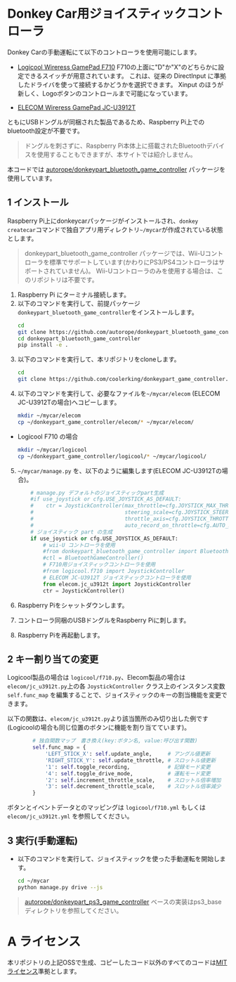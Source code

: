 # Donkey Car用ジョイスティックコントローラ

Donkey Carの手動運転にて以下のコントローラを使用可能にします。

* [Logicool Wireress GamePad F710](https://amzn.to/2R85kAK)
   F710の上面に"D"か"X"のどちらかに設定できるスイッチが用意されています。
   これは、従来の DirectInput に準拠したドライバを使って接続するかどうかを選択できます。
   Xinput のほうが新しく、Logoボタンのコントロールまで可能になっています。
   

* [ELECOM Wireress GamePad JC-U3912T](https://amzn.to/2SddDvo)

ともにUSBドングルが同梱された製品であるため、Raspberry Pi上でのbluetooth設定が不要です。

> ドングルを刺さずに、Raspberry Pi本体上に搭載されたBluetoothデバイスを使用することもできますが、本サイトでは紹介しません。

本コードでは [autorope/donkeypart_bluetooth_game_controller](https://github.com/autorope/donkeypart_bluetooth_game_controller) パッケージを使用しています。

## 1 インストール

Raspberry Pi上にdonkeycarパッケージがインストールされ、`donkey createcar`コマンドで独自アプリ用ディレクトリ`~/mycar`が作成されている状態とします。

> donkeypart_bluetooth_game_controller パッケージでは、Wii-Uコントローラを標準でサポートしています(かわりにPS3/PS4コントローラはサポートされていません)。
> Wii-Uコントローラのみを使用する場合は、このリポジトリは不要です。


1. Raspberry Pi にターミナル接続します。
2. 以下のコマンドを実行して、前提パッケージ`donkeypart_bluetooth_game_controller`をインストールします。
    ```bash
    cd
    git clone https://github.com/autorope/donkeypart_bluetooth_game_controller.git
    cd donkeypart_bluetooth_game_controller
    pip install -e .
    ```
3. 以下のコマンドを実行して、本リポジトリをcloneします。
    ```bash
    cd
    git clone https://github.com/coolerking/donkeypart_game_controller.git
    ```
4. 以下のコマンドを実行して、必要なファイルを`~/mycar/elecom` (ELECOM JC-U3912Tの場合)へコピーします。
    ```bash
    mkdir ~/mycar/elecom
    cp ~/donkeypart_game_controller/elecom/* ~/mycar/elecom/
    ```

 * Logicool F710 の場合
    ```bash
    mkdir ~/mycar/logicool
    cp ~/donkeypart_game_controller/logicool/* ~/mycar/logicool/
    ```
5. `~/mycar/manage.py` を、以下のように編集します(ELECOM JC-U3912Tの場合)。
    ```python
        # manage.py デフォルトのジョイスティックpart生成
        #if use_joystick or cfg.USE_JOYSTICK_AS_DEFAULT:
        #    ctr = JoystickController(max_throttle=cfg.JOYSTICK_MAX_THROTTLE,
        #                             steering_scale=cfg.JOYSTICK_STEERING_SCALE,
        #                             throttle_axis=cfg.JOYSTICK_THROTTLE_AXIS,
        #                             auto_record_on_throttle=cfg.AUTO_RECORD_ON_THROTTLE)
        # ジョイスティック part の生成
        if use_joystick or cfg.USE_JOYSTICK_AS_DEFAULT:
            # wii-U コントローラを使用
            #from donkeypart_bluetooth_game_controller import BluetoothGameController
            #ctl = BluetoothGameController()
            # F710用ジョイスティックコントローラを使用
            #from logicool.f710 import JoystickController
            # ELECOM JC-U3912T ジョイスティックコントローラを使用
            from elecom.jc_u3912t import JoystickController
            ctr = JoystickController()
    ```

6. Raspberry Piをシャットダウンします。
7. コントローラ同梱のUSBドングルをRaspberry Piに刺します。
8. Raspberry Piを再起動します。

## 2 キー割り当ての変更

Logicool製品の場合は `logicool/f710.py`、Elecom製品の場合は `elecom/jc_u3912t.py`上の各 `JoystickController` クラス上のインスタンス変数 `self.func_map` を編集することで、ジョイスティックのキーの割当機能を変更できます。

以下の関数は、`elecom/jc_u3912t.py`より該当箇所のみ切り出した例です(Logicoolの場合も同じ位置のボタンに機能を割り当てています)。

```python
        # 独自関数マップ　書き換え(key:ボタン名, value:呼び出す関数)
        self.func_map = {
            'LEFT_STICK_X': self.update_angle,     # アングル値更新
            'RIGHT_STICK_Y': self.update_throttle, # スロットル値更新
            '1': self.toggle_recording,            # 記録モード変更
            '4': self.toggle_drive_mode,           # 運転モード変更
            '2': self.increment_throttle_scale,    # スロットル倍率増加
            '3': self.decrement_throttle_scale,    # スロットル倍率減少
        }
```

ボタンとイベントデータとのマッピングは `logicool/f710.yml` もしくは `elecom/jc_u3912t.yml` を参照してください。

## 3 実行(手動運転)

* 以下のコマンドを実行して、ジョイスティックを使った手動運転を開始します。
   ```bash
   cd ~/mycar
   python manage.py drive --js
   ```
   
> [autorope/donkeypart_ps3_game_controller](https://github.com/autorope/donkeypart_ps3_controller) ベースの実装はps3_base ディレクトリを参照してください。

# A ライセンス

本リポジトリの上記OSSで生成、コピーしたコード以外のすべてのコードは[MITライセンス](./LICENSE)準拠とします。

